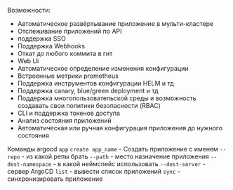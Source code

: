 Возможности:
- Автоматическое развёртывание приложение в мульти-кластере
- Отслеживание приложений по API
- поддержка SSO
- Поддержка Webhooks
- Откат до любого коммита в гит
- Web Ui
- Автоматическое определение изменения конфигурации
- Встроенные метрики prometheus
- Поддержка инструментов конфигурации HELM и тд 
- Поддержка canary, blue/green deployment и тд
- Поддержка многопользовательской среды и возможность создавать свои политики безопасности (RBAC)
- CLI и поддержка токенов доступа
- Анализ состояния приложений
- Автоматическая или ручная конфигурация приложения до нужного состояния


Команды
argocd
	`app`
		`create app_name` - Создать приложение с именем
			`--repo` - из какой репы брать
			`--path` - место назначение приложения
			`--dest-namespace` - в какой неймспейс использовать
			`--dest-server` - сервер ArgoCD 
		`list` - вывести список приложений
		`sync` - синхронизировать приложение 
